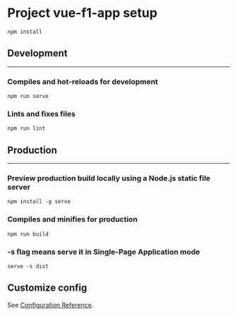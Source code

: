 # Project vue-f1-app setup
```
npm install
```

## Development
-----------------

### Compiles and hot-reloads for development
```
npm run serve
```

### Lints and fixes files
```
npm run lint
```

## Production
-----------------

### Preview production build locally using a Node.js static file server
```
npm install -g serve
```

### Compiles and minifies for production
```
npm run build
```

### -s flag means serve it in Single-Page Application mode
```
serve -s dist
```

## Customize config
See [Configuration Reference](https://cli.vuejs.org/config/).
